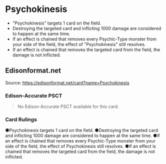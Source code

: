# Psychokinesis

*   "Psychokinesis" targets 1 card on the field.
*   Destroying the targeted card and inflicting 1000 damage are considered to happen at the same time.
*   If an effect is chained that removes every Psychic-Type monster from your side of the field, the effect of "Psychokinesis" still resolves.
*   If an effect is chained that removes the targeted card from the field, the damage is not inflicted.

## Edisonformat.net

Source: https://edisonformat.net/card?name=Psychokinesis

### Edison-Accurate PSCT

> No Edison-Accurate PSCT available for this card.

### Card Rulings

●Psychokinesis targets 1 card on the field.
●Destroying the targeted card and inflicting 1000 damage are considered to happen at the same time.
●If an effect is chained that removes every Psychic-Type monster from your side of the field, the effect of Psychokinesis still resolves.
●If an effect is chained that removes the targeted card from the field, the damage is not inflicted.
            